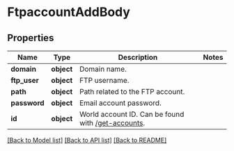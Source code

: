 # FtpaccountAddBody

## Properties
Name | Type | Description | Notes
------------ | ------------- | ------------- | -------------
**domain** | **object** | Domain name. | 
**ftp_user** | **object** | FTP username. | 
**path** | **object** | Path related to the FTP account. | 
**password** | **object** | Email account password. | 
**id** | **object** | World account ID. Can be found with [/get-accounts](#operation/getAccounts). | 

[[Back to Model list]](../README.md#documentation-for-models) [[Back to API list]](../README.md#documentation-for-api-endpoints) [[Back to README]](../README.md)

